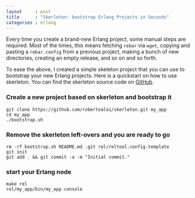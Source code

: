 ```yaml
---
layout     : post
title      : "Skerleton: bootstrap Erlang Projects in Seconds"
categories : erlang
---
```


Every time you create a brand-new Erlang project, some manual steps
are required. Most of the times, this means fetching `rebar` via
`wget`, copying and pasting a `rebar.config` from a previous project,
making a bunch of new directories, creating an empty release, and so
on and so forth.

To ease the above, I created a simple skeleton project that you can
use to bootstrap your new Erlang projects. Here is a quickstart on how
to use skerleton. You can find the skerleton source code on
[GitHub](https://github.com/robertoaloi/skerleton).


### Create a new project based on skerleton and bootstrap it

````
git clone https://github.com/robertoaloi/skerleton.git my_app
cd my_app
./bootstrap.sh
````

### Remove the skerleton left-overs and you are ready to go

````
rm -rf bootstrap.sh README.md .git rel/reltool.config.template
git init
git add . && git commit -a -m "Initial commit."
````

### start your Erlang node

````
make rel
rel/my_app/bin/my_app console
````
